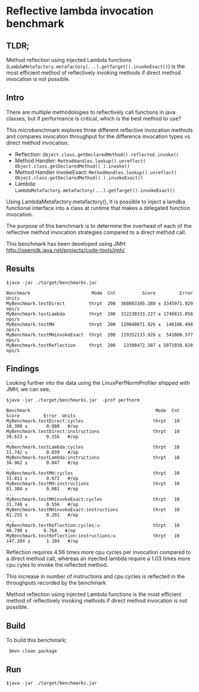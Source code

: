 Reflective lambda invocation benchmark
======================================
TLDR;
-----

Method reflection using injected Lambda functions (``LambdaMetafactory.metafactory(...).getTarget().invokeExact()``) is the most efficient method of reflectively invoking methods if direct method invocation is not possible.

Intro
----
There are multiple methodologies to reflectively call functions in java classes, but if performance is critical, which is the best method to use?

This microbenchmark explores three different reflective invocation methods and compares invocation throughput for the difference invocation types vs direct method invocation.

* Reflection: ``Object.class.getDeclaredMethod().reflected.invoke()``
* Method Handler: ``MethodHandles.lookup().unreflect( Object.class.getDeclaredMethod() ).invoke()``
* Method Handler invokeExact: ``MethodHandles.lookup().unreflect( Object.class.getDeclaredMethod() ).invokeExact()``
* Lambda: ``LambdaMetafactory.metafactory(...).getTarget().invokeExact()``

Using LambdaMetafactory.metafactory(), It is possible to inject a lamdba functional interface into a class at runtime that makes a delegated function invocation.
  
The purpose of this benchmark is to determine the overhead of each of the reflective method invocation strategies compared to a direct method call.

This benchmark has been developed using JMH: <http://openjdk.java.net/projects/code-tools/jmh/>

Results
--------

````
$java -jar ./target/benchmarks.jar

Benchmark                       Mode  Cnt          Score         Error  Units
MyBenchmark.testDirect         thrpt  200  368003105.280 ± 3345971.929  ops/s
MyBenchmark.testLambda         thrpt  200  322230333.227 ± 1740815.058  ops/s
MyBenchmark.testMH             thrpt  200  120040071.926 ±  146106.498  ops/s
MyBenchmark.testMHinvokeExact  thrpt  200  119352133.926 ±  541080.577  ops/s
MyBenchmark.testReflection     thrpt  200   13308472.507 ± 5071938.628  ops/s
````
Findings
--------

Looking further into the data using the LinuxPerfNormProfiler shipped with JMH, we can see;

````
$java -jar ./target/benchmarks.jar  -prof perfnorm

Benchmark                                               Mode  Cnt          Score         Error  Units
MyBenchmark.testDirect:cycles                          thrpt   10         10.300 ±       0.088   #/op
MyBenchmark.testDirect:instructions                    thrpt   10         30.623 ±       0.156   #/op
...
MyBenchmark.testLambda:cycles                          thrpt   10         11.742 ±       0.039   #/op
MyBenchmark.testLambda:instructions                    thrpt   10         34.962 ±       0.047   #/op
...
MyBenchmark.testMH:cycles                              thrpt   10         31.811 ±       0.672   #/op
MyBenchmark.testMH:instructions                        thrpt   10         81.304 ±       0.081   #/op
...
MyBenchmark.testMHinvokeExact:cycles                   thrpt   10         31.748 ±       0.556   #/op
MyBenchmark.testMHinvokeExact:instructions             thrpt   10         81.255 ±       0.201   #/op
...
MyBenchmark.testReflection:cycles:u                    thrpt   10         46.798 ±      0.764   #/op
MyBenchmark.testReflection:instructions:u              thrpt   10        147.204 ±      1.104   #/op

````

Reflection requires 4.56 times more cpu cycles per invocation compared to a direct method call, whereas an injected lambda require a 1.03 times more cpu cyles to invoke the reflected method.

This increase in number of instructions and cpu cycles is reflected in the throughputs recorded by the benchmark

Method reflection using injected Lambda functions is the most efficient method of reflectively invoking methods if direct method invocation is not possible.
 
Build
-----

To build this benchmark;

`` $mvn clean package``

Run
---

``$java -jar ./target/benchmarks.jar``
